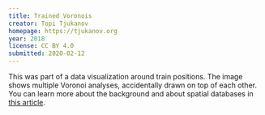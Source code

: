 ```yaml
---
title: Trained Voronois
creator: Topi Tjukanov
homepage: https://tjukanov.org
year: 2018
license: CC BY 4.0
submitted: 2020-02-12
---
```


This was part of a data visualization around train positions. The image shows multiple Voronoi analyses, accidentally drawn on top of each other. You can learn more about the background and about spatial databases in [this article](https://medium.com/@tjukanov/why-should-you-care-about-postgis-a-gentle-introduction-to-spatial-databases-9eccd26bc42b).
